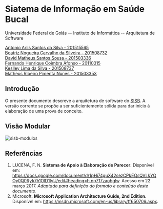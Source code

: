 # Siatema de Informação em Saúde Bucal

Universidade Federal de Goiás -- Instituto de Informática -- Arquitetura de Software

[Antonio Arlis Santos da Silva - 201515565](https://github.com/antlisufg)   
[Beatriz Nogueira Carvalho da Silveira - 201508732](https://github.com/BeatrizN)   
[David Matheus Santos Sousa - 201503336](https://github.com/MSSDavid)  
[Fernando Henrique Coimbra Afonso - 20110315](https://github.com/goias5)  
[Keslley Lima da Silva - 201508737](https://github.com/keslleylima)   
[Matheus Ribeiro Pimenta Nunes - 201503353](https://github.com/matheuspiment)  

## Introdução 

O presente documento descreve a arquitetura de software do [SISB](https://github.com/kyriosdata/sisb). A versão corrente se propõe a ser 
suficientemente sólida para dar início à elaboração de uma prova de conceito. 

## Visão Modular

![sisb-modulos](https://cloud.githubusercontent.com/assets/14007153/25780925/5cdf8f98-3307-11e7-9504-75843899ebb1.png)

## Referências

1. LUCENA, F. N. **Sistema de Apoio à Elaboração de Parecer**. 
Disponível em: <https://docs.google.com/document/d/1pHi74guX42sezCPkEQsQVLkYQOy0Q0Ryk7h1OlD1lyU/edit#heading=h.np717zaohglw>. Acesso em 22 março 2017. *Adaptado para definição do formato e conteúdo deste documento*. 
2. Microsoft. **Microsoft Application Architecture Guide, 2nd Edition**.
Disponível em: <https://msdn.microsoft.com/en-us/library/ff650706.aspx>.
